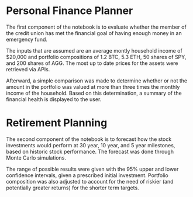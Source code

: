 # Personal Finance Planner

The first component of the notebook is to evaluate whether the member of the credit union has met the financial goal of having enough money in an emergency fund.

The inputs that are assumed are an average montly household income of $20,000 and portfolio compositions of 1.2 BTC, 5.3 ETH, 50 shares of SPY, and 200 shares of AGG. The most up to date prices for the assets were retrieved via APIs.

Afterward, a simple comparison was made to determine whether or not the amount in the portfolio was valued at more than three times the monthly income of the household. Based on this determination, a summary of the financial health is displayed to the user.

# Retirement Planning

The second component of the notebook is to forecast how the stock investments would perform at 30 year, 10 year, and 5 year milestones, based on historic stock performance. The forecast was done through Monte Carlo simulations. 

The range of possible results were given with the 95% upper and lower confidence intervals, given a prescribed initial investment. Portfolio composition was also adjusted to account for the need of riskier (and potentially greater returns) for the shorter term targets.